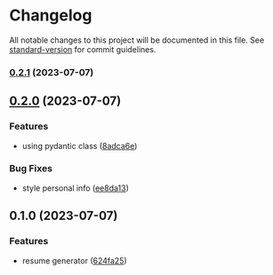 # Changelog

All notable changes to this project will be documented in this file. See [standard-version](https://github.com/conventional-changelog/standard-version) for commit guidelines.

### [0.2.1](https://github-vivi/vivitian930/cv-builder/compare/v0.2.0...v0.2.1) (2023-07-07)

## [0.2.0](https://github-vivi/vivitian930/cv-builder/compare/v0.1.0...v0.2.0) (2023-07-07)


### Features

* using pydantic class ([8adca6e](https://github-vivi/vivitian930/cv-builder/commit/8adca6ee00e97658723c79d6870b08b5ef908d1a))


### Bug Fixes

* style personal info ([ee8da13](https://github-vivi/vivitian930/cv-builder/commit/ee8da137345b13c91798ef1f04d5003e3e02892e))

## 0.1.0 (2023-07-07)


### Features

* resume generator ([624fa25](https://github-vivi/vivitian930/cv-builder/commit/624fa25d4311608d10c389944116c3cdf5f23875))
